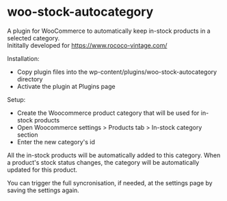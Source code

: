 # woo-stock-autocategory
A plugin for WooCommerce to automatically keep in-stock products in a selected category.  
Inititally developed for https://www.rococo-vintage.com/

Installation:
- Copy plugin files into the wp-content/plugins/woo-stock-autocategory directory
- Activate the plugin at Plugins page

Setup:
- Create the Woocommerce product category that will be used for in-stock products
- Open Woocommerce settings > Products tab > In-stock category section
- Enter the new category's id

All the in-stock products will be automatically added to this category.
When a product's stock status changes, the category will be automatically updated for this product.

You can trigger the full syncronisation, if needed, at the settings page by saving the settings again.

